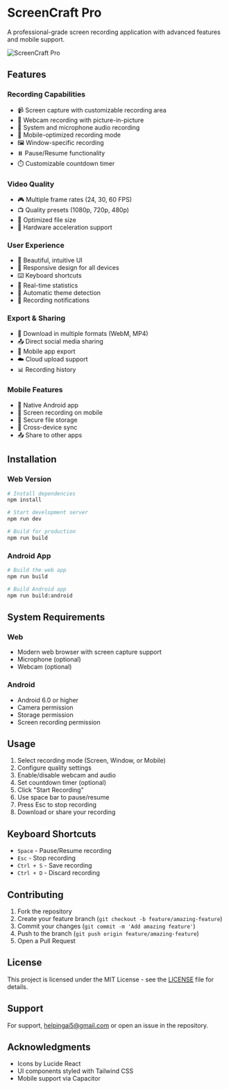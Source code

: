 # ScreenCraft Pro

A professional-grade screen recording application with advanced features and mobile support.

![ScreenCraft Pro](https://source.unsplash.com/random/1200x630/?screen,recording)

## Features

### Recording Capabilities
- 📹 Screen capture with customizable recording area
- 🎥 Webcam recording with picture-in-picture
- 🎤 System and microphone audio recording
- 📱 Mobile-optimized recording mode
- 🖼️ Window-specific recording
- ⏸️ Pause/Resume functionality
- ⏱️ Customizable countdown timer

### Video Quality
- 🎮 Multiple frame rates (24, 30, 60 FPS)
- 📺 Quality presets (1080p, 720p, 480p)
- 💾 Optimized file size
- 🎯 Hardware acceleration support

### User Experience
- 🎨 Beautiful, intuitive UI
- 📱 Responsive design for all devices
- ⌨️ Keyboard shortcuts
- 🔄 Real-time statistics
- 🌙 Automatic theme detection
- 🔔 Recording notifications

### Export & Sharing
- 💾 Download in multiple formats (WebM, MP4)
- 📤 Direct social media sharing
- 📱 Mobile app export
- ☁️ Cloud upload support
- 📊 Recording history

### Mobile Features
- 📱 Native Android app
- 📲 Screen recording on mobile
- 🔐 Secure file storage
- 🔄 Cross-device sync
- 📤 Share to other apps

## Installation

### Web Version
```bash
# Install dependencies
npm install

# Start development server
npm run dev

# Build for production
npm run build
```

### Android App
```bash
# Build the web app
npm run build

# Build Android app
npm run build:android
```

## System Requirements

### Web
- Modern web browser with screen capture support
- Microphone (optional)
- Webcam (optional)

### Android
- Android 6.0 or higher
- Camera permission
- Storage permission
- Screen recording permission

## Usage

1. Select recording mode (Screen, Window, or Mobile)
2. Configure quality settings
3. Enable/disable webcam and audio
4. Set countdown timer (optional)
5. Click "Start Recording"
6. Use space bar to pause/resume
7. Press Esc to stop recording
8. Download or share your recording

## Keyboard Shortcuts

- `Space` - Pause/Resume recording
- `Esc` - Stop recording
- `Ctrl + S` - Save recording
- `Ctrl + D` - Discard recording

## Contributing

1. Fork the repository
2. Create your feature branch (`git checkout -b feature/amazing-feature`)
3. Commit your changes (`git commit -m 'Add amazing feature'`)
4. Push to the branch (`git push origin feature/amazing-feature`)
5. Open a Pull Request

## License

This project is licensed under the MIT License - see the [LICENSE](LICENSE) file for details.

## Support

For support, helpingai5@gmail.com or open an issue in the repository.

## Acknowledgments

- Icons by Lucide React
- UI components styled with Tailwind CSS
- Mobile support via Capacitor